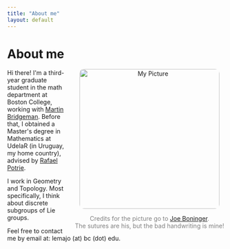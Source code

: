 ```yaml
---
title: "About me"
layout: default
---
```


# About me

<div style="float: right; margin-left: 20px; text-align: center;">
    <img src="images/Index.HEIC" alt="My Picture" style="width: 325px; border-radius: 10px;">
    <p style="font-size: 14px; margin-bottom:0; color: gray;"> Credits for the picture go to <a href="https://sites.google.com/view/joeboninger">Joe Boninger</a>.  
    </p> 
    <p style="font-size: 14px; margin: 0; padding-top:0;  color: gray;"> The sutures are his, but the bad handwriting is mine!
    </p>
</div>

Hi there! I'm a third-year graduate student in the math department at Boston College, working with [Martin Bridgeman](https://sites.google.com/bc.edu/martin-bridgeman/). Before that, I obtained a Master's degree in Mathematics at UdelaR (in Uruguay, my home country), advised by [Rafael Potrie](https://sites.google.com/view/rafaelpotrie/home). 

I work in Geometry and Topology. Most specifically, I think about discrete subgroups of Lie groups.

Feel free to contact me by email at: lemajo (at) bc (dot) edu.


